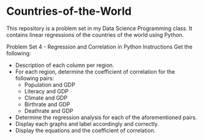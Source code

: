 # Countries-of-the-World
This repository is a problem set in my Data Science Programming class. It contains linear regressions of the countries of the world using Python.

Problem Set 4 - Regression and Correlation in Python
Instructions
Get the following:
- Description of each column per region.
- For each region, determine the coefficient of correlation for the following pairs:
    - Population and GDP
    - Literacy and GDP
    - Climate and GDP
    - Birthrate and GDP
    - Deathrate and GDP
- Determine the regression analysis for each of the aforementioned pairs.
- Display each graphs and label accordingly and correctly.
- Display the equations and the coefficient of correlation.


